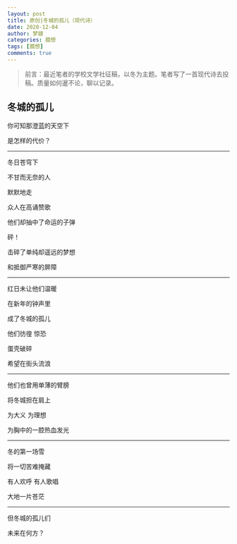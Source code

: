 ```yaml
---
layout: post
title: 原创|冬城的孤儿（现代诗）
date: 2020-12-04
author: 梦貘
categories: 臆想
tags: [臆想]
comments: true
--- 
```


> 前言：最近笔者的学校文学社征稿，以冬为主题。笔者写了一首现代诗去投稿。质量如何暹不论，聊以记录。

## 冬城的孤儿

你可知那澄蓝的天空下

是怎样的代价？

___

冬日苍穹下

不甘而无奈的人

默默地走

众人在高诵赞歌

他们却抽中了命运的子弹

砰！

击碎了单纯却遥远的梦想

和抵御严寒的屏障

___

红日未让他们温暖

在新年的钟声里

成了冬城的孤儿

他们彷徨  惊恐

蛋壳破碎

希望在街头流浪

___

他们也曾用单薄的臂膀

将冬城担在肩上

为大义  为理想

为胸中的一腔热血发光

___

冬的第一场雪

将一切苦难掩藏

有人欢呼  有人歌唱

大地一片苍茫

___

但冬城的孤儿们

未来在何方？
